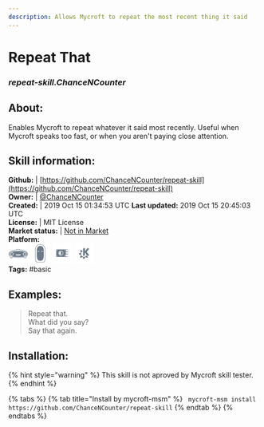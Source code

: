 ```yaml
---
description: Allows Mycroft to repeat the most recent thing it said
---
```


# Repeat That  
### _repeat-skill.ChanceNCounter_  
## About:  
Enables Mycroft to repeat whatever it said most recently. Useful when Mycroft speaks too fast, or when you aren't paying close attention.

## Skill information:  
**Github:** | [https://github.com/ChanceNCounter/repeat-skill](https://github.com/ChanceNCounter/repeat-skill)  
**Owner:** | [@ChanceNCounter](https://github.com/ChanceNCounter)  
**Created:** | 2019 Oct 15 01:34:53 UTC  **Last updated:** 2019 Oct 15 20:45:03 UTC  
**License:** | MIT License  
**Market status:** | [Not in Market](https://market.mycroft.ai/skill/)  
**Platform:**  
 ![Mark I](../.gitbook/assets/mark-1-icon.png)  ![Mark II](../.gitbook/assets/mark-2-icon.png)  ![Picroft](../.gitbook/assets/picroft-icon.png)  ![plasmoid](../.gitbook/assets/kde.png)   
**Tags:** \#basic   
## Examples:  
> Repeat that.  
> What did you say?  
> Say that again.  
  
## Installation:  
{% hint style="warning" %}
This skill is not aproved by Mycroft skill tester.
{% endhint %}
    
{% tabs %}
{% tab title="Install by mycroft-msm" %}
``` mycroft-msm install https://github.com/ChanceNCounter/repeat-skill```
{% endtab %}
  {% endtabs %}
  